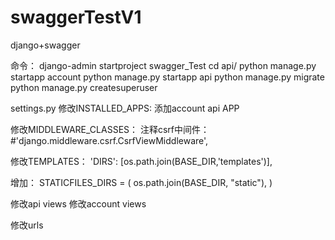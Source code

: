 # swaggerTestV1
django+swagger 

命令：
django-admin startproject swagger_Test
cd api/
python manage.py startapp account
python manage.py startapp api
python manage.py migrate
python manage.py createsuperuser

settings.py
修改INSTALLED_APPS:
	添加account api APP
	
修改MIDDLEWARE_CLASSES：
	注释csrf中间件：#'django.middleware.csrf.CsrfViewMiddleware',
	
修改TEMPLATES：
	'DIRS': [os.path.join(BASE_DIR,'templates')],
	
增加：
STATICFILES_DIRS = (
    os.path.join(BASE_DIR, "static"),
)

修改api views
修改account views

修改urls

